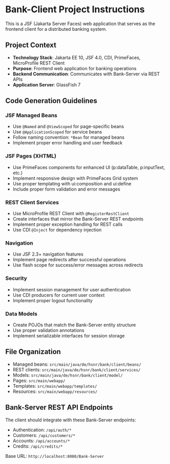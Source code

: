 <!-- Use this file to provide workspace-specific custom instructions to Copilot. For more details, visit https://code.visualstudio.com/docs/copilot/copilot-customization#_use-a-githubcopilotinstructionsmd-file -->

# Bank-Client Project Instructions

This is a JSF (Jakarta Server Faces) web application that serves as the frontend client for a distributed banking system.

## Project Context

- **Technology Stack**: Jakarta EE 10, JSF 4.0, CDI, PrimeFaces, MicroProfile REST Client
- **Purpose**: Frontend web application for banking operations
- **Backend Communication**: Communicates with Bank-Server via REST APIs
- **Application Server**: GlassFish 7

## Code Generation Guidelines

### JSF Managed Beans

- Use `@Named` and `@ViewScoped` for page-specific beans
- Use `@ApplicationScoped` for service beans
- Follow naming convention: `*Bean` for managed beans
- Implement proper error handling and user feedback

### JSF Pages (XHTML)

- Use PrimeFaces components for enhanced UI (p:dataTable, p:inputText, etc.)
- Implement responsive design with PrimeFaces Grid system
- Use proper templating with ui:composition and ui:define
- Include proper form validation and error messages

### REST Client Services

- Use MicroProfile REST Client with `@RegisterRestClient`
- Create interfaces that mirror the Bank-Server REST endpoints
- Implement proper exception handling for REST calls
- Use CDI `@Inject` for dependency injection

### Navigation

- Use JSF 2.3+ navigation features
- Implement page redirects after successful operations
- Use flash scope for success/error messages across redirects

### Security

- Implement session management for user authentication
- Use CDI producers for current user context
- Implement proper logout functionality

### Data Models

- Create POJOs that match the Bank-Server entity structure
- Use proper validation annotations
- Implement serializable interfaces for session storage

## File Organization

- Managed beans: `src/main/java/de/hsnr/bank/client/beans/`
- REST clients: `src/main/java/de/hsnr/bank/client/services/`
- Models: `src/main/java/de/hsnr/bank/client/model/`
- Pages: `src/main/webapp/`
- Templates: `src/main/webapp/templates/`
- Resources: `src/main/webapp/resources/`

## Bank-Server REST API Endpoints

The client should integrate with these Bank-Server endpoints:

- Authentication: `/api/auth/*`
- Customers: `/api/customers/*`
- Accounts: `/api/accounts/*`
- Credits: `/api/credits/*`

Base URL: `http://localhost:8080/Bank-Server`
